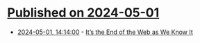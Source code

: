 # [Published on 2024-05-01](index.md)

* [2024-05-01, 14:14:00](https://soylentnews.org/article.pl?sid=24/04/30/022206&from=rss) - [It’s the End of the Web as We Know It](https://soylentnews.org/article.pl?sid=24/04/30/022206&from=rss)
